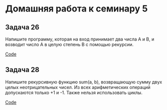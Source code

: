 ﻿# Домашняя работа к семинару 5

## Задача 26
Напишите программу, которая на вход принимает два числа A и B, и возводит число А
в целую степень B с помощью рекурсии.
 
[Code](Exponentiation_recursion/Exponentiation_recursion.py)

## Задача 28
Напишите рекурсивную функцию sum(a, b), возвращающую сумму двух целых неотрицательных чисел.
Из всех арифметических операций допускаются только +1 и -1. Также нельзя использовать циклы. 

[Code](Sum_recursion/Sum_recursion.py)

